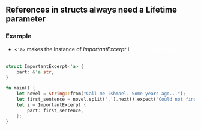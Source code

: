 
## References in structs always need a Lifetime parameter
### Example
- `<'a>` makes the Instance of *ImportantExcerpt* **i** <span style="color:#ffffff">can not outlive the reference inside the struct 
</span>

```Rust
struct ImportantExcerpt<'a> {
    part: &'a str,
}

fn main() {
    let novel = String::from("Call me Ishmael. Some years ago...");
    let first_sentence = novel.split('.').next().expect("Could not find a '.'");
    let i = ImportantExcerpt {
        part: first_sentence,
    };
}
```

